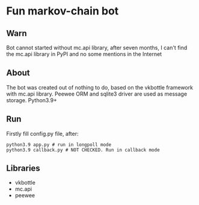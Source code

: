 # Fun markov-chain bot

Warn
---------
Bot cannot started without mc.api library, after seven months, I can't find the mc.api library in PyPI and no some mentions in the Internet

About
---------
The bot was created out of nothing to do, based on the vkbottle framework with mc.api library.
Peewee ORM and sqlite3 driver are used as message storage.
Python3.9+

Run
---------
Firstly fill config.py file, after:
```
python3.9 app.py # run in longpoll mode
python3.9 callback.py # NOT CHECKED. Run in callback mode 
```

Libraries
----------
* vkbottle
* mc.api
* peewee
